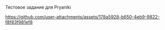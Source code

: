 Тестовое задание для Pryaniki

https://github.com/user-attachments/assets/178a5928-b650-4eb9-9822-f8f83f981ef8

